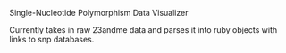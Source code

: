 Single-Nucleotide Polymorphism Data Visualizer

Currently takes in raw 23andme data and parses it into ruby objects with links to snp databases.
